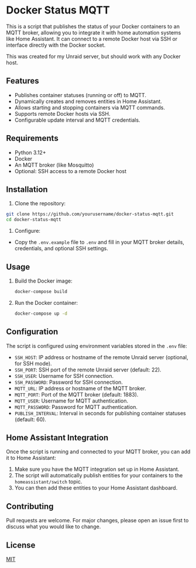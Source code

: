 # Docker Status MQTT

This is a script that publishes the status of your Docker containers to an MQTT broker, allowing you to integrate it with home automation systems like Home Assistant. It can connect to a remote Docker host via SSH or interface directly with the Docker socket.

This was created for my Unraid server, but should work with any Docker host.

## Features

- Publishes container statuses (running or off) to MQTT.
- Dynamically creates and removes entities in Home Assistant.
- Allows starting and stopping containers via MQTT commands.
- Supports remote Docker hosts via SSH.
- Configurable update interval and MQTT credentials.

## Requirements

- Python 3.12+
- Docker
- An MQTT broker (like Mosquitto)
- Optional: SSH access to a remote Docker host

## Installation

1. Clone the repository:

```bash
git clone https://github.com/yourusername/docker-status-mqtt.git
cd docker-status-mqtt
```

1. Configure:

- Copy the `.env.example` file to `.env` and fill in your MQTT broker details, credentials, and optional SSH settings.

## Usage

1. Build the Docker image:

    ```bash
    docker-compose build
    ```

2. Run the Docker container:

    ```bash
    docker-compose up -d
    ```

## Configuration

The script is configured using environment variables stored in the `.env` file:

- `SSH_HOST`: IP address or hostname of the remote Unraid server (optional, for SSH mode).
- `SSH_PORT`: SSH port of the remote Unraid server (default: 22).
- `SSH_USER`: Username for SSH connection.
- `SSH_PASSWORD`: Password for SSH connection.
- `MQTT_URL`: IP address or hostname of the MQTT broker.
- `MQTT_PORT`: Port of the MQTT broker (default: 1883).
- `MQTT_USER`: Username for MQTT authentication.
- `MQTT_PASSWORD`: Password for MQTT authentication.
- `PUBLISH_INTERVAL`: Interval in seconds for publishing container statuses (default: 60).

## Home Assistant Integration

Once the script is running and connected to your MQTT broker, you can add it to Home Assistant:

1. Make sure you have the MQTT integration set up in Home Assistant.
2. The script will automatically publish entities for your containers to the `homeassistant/switch` topic.
3. You can then add these entities to your Home Assistant dashboard.

## Contributing

Pull requests are welcome. For major changes, please open an issue first to discuss what you would like to change.

## License

[MIT](https://choosealicense.com/licenses/mit/)
